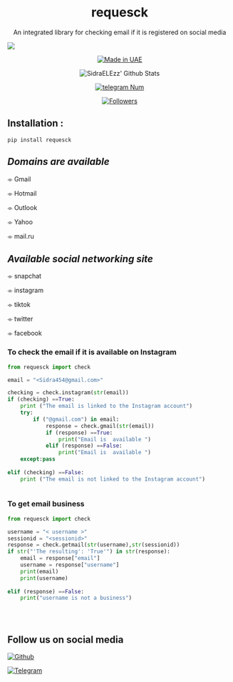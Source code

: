 <h1 align="center">requesck</h1>
<p align="center">An integrated library for checking email if it is registered on social media</p>

![](https://img.shields.io/badge/SidraELEzz-orange?style=for-the-badge&logo=python.svg) 
<p align="center">
<a href="#"><img title="Made in UAE" src="https://img.shields.io/badge/MADE%20IN-UAE-red.svg?style=for-the-badge&logo=github"></a>
 
</p>
<p align="center">
<img alt="SidraELEzz' Github Stats" src="https://github-readme-stats.vercel.app/api?username=SidraELEzz&show_icons=true&include_all_commits=true&hide_border=true" />

</p>
<p align="center">
<a href="#"><img title="telegram Num" src="https://img.shields.io/badge/telegram%20Num-SidtaTools-red.svg?style=for-the-badge&logo=telegram"></a>
</p>
<p align="center">
<a href="https://github.com/SidraELEzz/followers"><img title="Followers" src="https://img.shields.io/github/followers/SidraELEzz?color=blue&style=flat-square"></a>
</p>

## Installation :
```
pip install requesck

```
## ***Domains are available***

⌯ Gmail 

⌯ Hotmail 

⌯ Outlook

⌯ Yahoo 

⌯ mail.ru

## ***Available social networking site***

⌯ snapchat 

⌯ instagram 

⌯ tiktok

⌯ twitter 

⌯ facebook
### To check the email if it is available on Instagram

``` python
from requesck import check 

email = "<Sidra454@gmail.com>"

checking = check.instagram(str(email))
if (checking) ==True:
	print ("The email is linked to the Instagram account")
	try:
		if ("@gmail.com") in email:
			response = check.gmail(str(email))
			if (response) ==True:
				print("Email is  available ")
			elif (response) ==False:
				print("Email is  available ")
	except:pass
	
elif (checking) ==False:
	print ("The email is not linked to the Instagram account")
 
```

### To get  email business

``` python
from requesck import check 

username = "< username >"
sessionid = "<sessionid>"
response = check.getmail(str(username),str(sessionid))
if str("'The resulting': 'True'") in str(response):
	email = response["email"]
	username = response["username"]
	print(email)
	print(username)
	
elif (response) ==False:
	print("username is not a business")


	
```

## Follow us on social media

[![Github](https://img.shields.io/badge/Github-SidraELEzz-orange?style=for-the-badge&logo=github)](https://github.com/SidraELEzz/)

[![Telegram](https://img.shields.io/badge/Telegram-SidraELEzz-orange?style=for-the-badge&logo=Telegram)](https://t.me/SidraTools)


